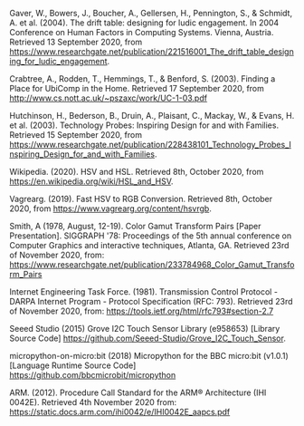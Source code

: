 Gaver, W., Bowers, J., Boucher, A., Gellersen, H., Pennington, S., & Schmidt, A. et al. (2004). The drift table: designing for ludic engagement. In 2004 Conference on Human Factors in Computing Systems. Vienna, Austria. Retrieved 13 September 2020, from https://www.researchgate.net/publication/221516001_The_drift_table_designing_for_ludic_engagement.

Crabtree, A., Rodden, T., Hemmings, T., & Benford, S. (2003). Finding a Place for UbiComp in the Home. Retrieved 17 September 2020, from http://www.cs.nott.ac.uk/~pszaxc/work/UC-1-03.pdf

Hutchinson, H., Bederson, B., Druin, A., Plaisant, C., Mackay, W., & Evans, H. et al. (2003). Technology Probes: Inspiring Design for and with Families. Retrieved 15 September 2020, from https://www.researchgate.net/publication/228438101_Technology_Probes_Inspiring_Design_for_and_with_Families.

Wikipedia. (2020). HSV and HSL. Retrieved 8th, October 2020, from https://en.wikipedia.org/wiki/HSL_and_HSV.

Vagrearg. (2019). Fast HSV to RGB Conversion. Retrieved 8th, October 2020, from https://www.vagrearg.org/content/hsvrgb.

Smith, A (1978, August, 12-19). Color Gamut Transform Pairs [Paper Presentation]. SIGGRAPH '78: Proceedings of the 5th annual conference on Computer Graphics and interactive techniques, Atlanta, GA. Retrieved 23rd of November 2020, from: https://www.researchgate.net/publication/233784968_Color_Gamut_Transform_Pairs

Internet Engineering Task Force. (1981). Transmission Control Protocol - DARPA Internet Program - Protocol Specification (RFC: 793). Retrieved 23rd of November 2020, from: https://tools.ietf.org/html/rfc793#section-2.7

Seeed Studio (2015) Grove I2C Touch Sensor Library (e958653) [Library Source Code] https://github.com/Seeed-Studio/Grove_I2C_Touch_Sensor.

micropython-on-micro:bit (2018) Micropython for the BBC micro:bit (v1.0.1) [Language Runtime Source Code] https://github.com/bbcmicrobit/micropython

ARM. (2012). Procedure Call Standard for the ARM® Architecture (IHI 0042E). Retrieved 4th November 2020 from: https://static.docs.arm.com/ihi0042/e/IHI0042E_aapcs.pdf

